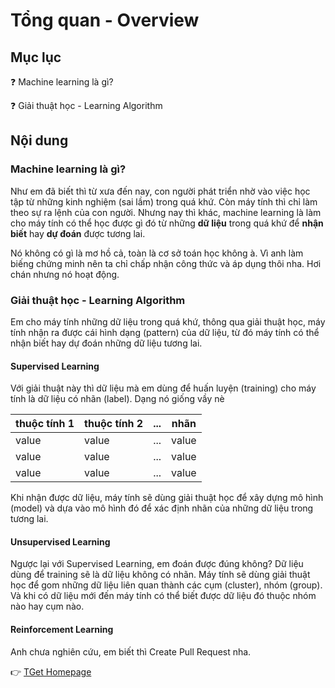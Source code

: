 # Tổng quan - Overview

## Mục lục

:question: Machine learning là gì?

:question: Giải thuật học - Learning Algorithm

## Nội dung
### Machine learning là gì?

Như em đã biết thì từ xưa đến nay, con người phát triển nhờ vào việc học tập từ những kinh nghiệm (sai lầm) trong quá khứ. Còn máy tính thì chỉ làm theo sự ra lệnh của con người. Nhưng nay thì khác, machine learning là làm cho máy tính có thể học được gì đó từ những **dữ liệu** trong quá khứ để **nhận biết** hay **dự đoán** được tương lai.

Nó không có gì là mơ hồ cả, toàn là cơ sở toán học không à. Vì anh làm biếng chứng minh nên ta chỉ chấp nhận công thức và áp dụng thôi nha. Hơi chán nhưng nó hoạt động.

### Giải thuật học - Learning Algorithm

Em cho máy tính những dữ liệu trong quá khứ, thông qua giải thuật học, máy tính nhận ra được cái hình dạng (pattern) của dữ liệu, từ đó máy tính có thể nhận biết hay dự đoán những dữ liệu tương lai.

#### Supervised Learning

Với giải thuật này thì dữ liệu mà em dùng để huấn luyện (training) cho máy tính là dữ liệu có nhãn (label). Dạng nó giống vầy nè

|thuộc tính 1|thuộc tính 2|...|nhãn |
|------------|------------|---|-----|
|value       |value       |...|value|
|value       |value       |...|value|
|value       |value       |...|value|

Khi nhận được dữ liệu, máy tính sẽ dùng giải thuật học để xây dựng mô hình (model) và dựa vào mô hình đó để xác định nhãn của những dữ liệu trong tương lai.

#### Unsupervised Learning

Ngược lại với Supervised Learning, em đoán được đúng không? Dữ liệu dùng để training sẽ là dữ liệu không có nhãn. Máy tính sẽ dùng giải thuật học để gom những dữ liệu liên quan thành các cụm (cluster), nhóm (group). Và khi có dữ liệu mới đến máy tính có thể biết được dữ liệu đó thuộc nhóm nào hay cụm nào.

#### Reinforcement Learning

Anh chưa nghiên cứu, em biết thì Create Pull Request nha.

:point_right: [TGet Homepage](/#nguyên-lí-máy-học-machine-learning)

